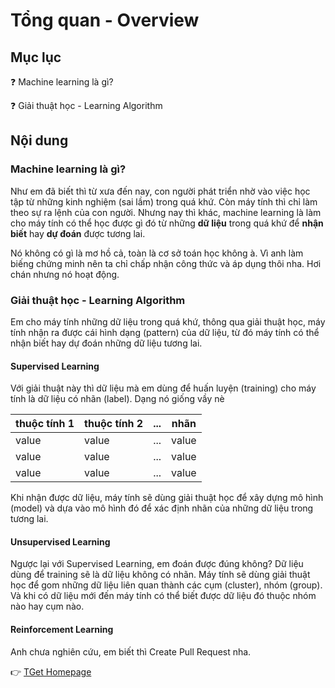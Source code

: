 # Tổng quan - Overview

## Mục lục

:question: Machine learning là gì?

:question: Giải thuật học - Learning Algorithm

## Nội dung
### Machine learning là gì?

Như em đã biết thì từ xưa đến nay, con người phát triển nhờ vào việc học tập từ những kinh nghiệm (sai lầm) trong quá khứ. Còn máy tính thì chỉ làm theo sự ra lệnh của con người. Nhưng nay thì khác, machine learning là làm cho máy tính có thể học được gì đó từ những **dữ liệu** trong quá khứ để **nhận biết** hay **dự đoán** được tương lai.

Nó không có gì là mơ hồ cả, toàn là cơ sở toán học không à. Vì anh làm biếng chứng minh nên ta chỉ chấp nhận công thức và áp dụng thôi nha. Hơi chán nhưng nó hoạt động.

### Giải thuật học - Learning Algorithm

Em cho máy tính những dữ liệu trong quá khứ, thông qua giải thuật học, máy tính nhận ra được cái hình dạng (pattern) của dữ liệu, từ đó máy tính có thể nhận biết hay dự đoán những dữ liệu tương lai.

#### Supervised Learning

Với giải thuật này thì dữ liệu mà em dùng để huấn luyện (training) cho máy tính là dữ liệu có nhãn (label). Dạng nó giống vầy nè

|thuộc tính 1|thuộc tính 2|...|nhãn |
|------------|------------|---|-----|
|value       |value       |...|value|
|value       |value       |...|value|
|value       |value       |...|value|

Khi nhận được dữ liệu, máy tính sẽ dùng giải thuật học để xây dựng mô hình (model) và dựa vào mô hình đó để xác định nhãn của những dữ liệu trong tương lai.

#### Unsupervised Learning

Ngược lại với Supervised Learning, em đoán được đúng không? Dữ liệu dùng để training sẽ là dữ liệu không có nhãn. Máy tính sẽ dùng giải thuật học để gom những dữ liệu liên quan thành các cụm (cluster), nhóm (group). Và khi có dữ liệu mới đến máy tính có thể biết được dữ liệu đó thuộc nhóm nào hay cụm nào.

#### Reinforcement Learning

Anh chưa nghiên cứu, em biết thì Create Pull Request nha.

:point_right: [TGet Homepage](/#nguyên-lí-máy-học-machine-learning)

